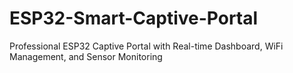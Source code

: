 # ESP32-Smart-Captive-Portal
Professional ESP32 Captive Portal with Real-time Dashboard, WiFi Management, and Sensor Monitoring
